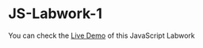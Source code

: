 # JS-Labwork-1
You can check the [Live Demo](https://elzsa.github.io/JS-Labwork-1/) of this JavaScript Labwork
